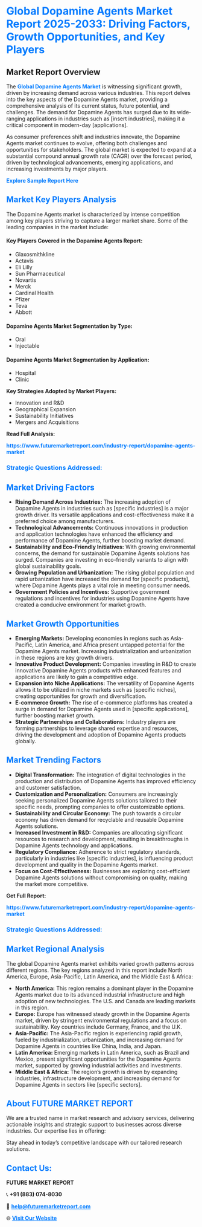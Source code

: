 <h1 style="color: #007BFF;">Global Dopamine Agents Market Report 2025-2033: Driving Factors, Growth Opportunities, and Key Players</h1>

<section id="overview">
<h2>Market Report Overview</h2>
<p>The <a href="https://www.futuremarketreport.com/industry-report/dopamine-agents-market" style="color: #007BFF; text-decoration: none;"><strong>Global Dopamine Agents Market</strong></a> is witnessing significant growth, driven by increasing demand across various industries. This report delves into the key aspects of the Dopamine Agents market, providing a comprehensive analysis of its current status, future potential, and challenges. The demand for Dopamine Agents has surged due to its wide-ranging applications in industries such as [insert industries], making it a critical component in modern-day [applications].</p>
<p>As consumer preferences shift and industries innovate, the Dopamine Agents market continues to evolve, offering both challenges and opportunities for stakeholders. The global market is expected to expand at a substantial compound annual growth rate (CAGR) over the forecast period, driven by technological advancements, emerging applications, and increasing investments by major players.</p>
</section>

<section id="overview">
<p><a href="https://www.futuremarketreport.com/request-sample/reportId=55608" style="color: #007BFF; text-decoration: none;"><strong>Explore Sample Report Here</strong></a></p>
</section>

<section id="key-players">
<h2 style="color: #007BFF;">Market Key Players Analysis</h2>
<p>The Dopamine Agents market is characterized by intense competition among key players striving to capture a larger market share. Some of the leading companies in the market include:</p>
<h4>Key Players Covered in the Dopamine Agents Report:</h4>
<ul><li>Glaxosmithkline</li><li>Actavis</li><li>Eli Lilly</li><li>Sun Pharmaceutical</li><li>Novartis</li><li>Merck</li><li>Cardinal Health</li><li>Pfizer</li><li>Teva</li><li>Abbott</li></ul>
<h4>Dopamine Agents Market Segmentation by Type:</h4>
<ul><li>Oral</li><li>Injectable</li></ul>

<h4>Dopamine Agents Market Segmentation by Application:</h4>
<ul><li>Hospital</li><li>Clinic</li></ul>
<p><strong>Key Strategies Adopted by Market Players:</strong></p>
<ul>
<li>Innovation and R&D</li>
<li>Geographical Expansion</li>
<li>Sustainability Initiatives</li>
<li>Mergers and Acquisitions</li>
</ul>
</section>

<section>
<p><strong>Read Full Analysis: </strong></p><a href="https://www.futuremarketreport.com/industry-report/dopamine-agents-market" style="color: #007BFF; text-decoration: none;"><strong>https://www.futuremarketreport.com/industry-report/dopamine-agents-market</strong></a>
<h3 style="color: #007BFF;">Strategic Questions Addressed:</h3>
</section>

<section id="driving-factors">
<h2 style="color: #007BFF;">Market Driving Factors</h2>
<ul>
<li><strong>Rising Demand Across Industries:</strong> The increasing adoption of Dopamine Agents in industries such as [specific industries] is a major growth driver. Its versatile applications and cost-effectiveness make it a preferred choice among manufacturers.</li>
<li><strong>Technological Advancements:</strong> Continuous innovations in production and application technologies have enhanced the efficiency and performance of Dopamine Agents, further boosting market demand.</li>
<li><strong>Sustainability and Eco-Friendly Initiatives:</strong> With growing environmental concerns, the demand for sustainable Dopamine Agents solutions has surged. Companies are investing in eco-friendly variants to align with global sustainability goals.</li>
<li><strong>Growing Population and Urbanization:</strong> The rising global population and rapid urbanization have increased the demand for [specific products], where Dopamine Agents plays a vital role in meeting consumer needs.</li>
<li><strong>Government Policies and Incentives:</strong> Supportive government regulations and incentives for industries using Dopamine Agents have created a conducive environment for market growth.</li>
</ul>
</section>

<section id="growth-opportunities">
<h2 style="color: #007BFF;">Market Growth Opportunities</h2>
<ul>
<li><strong>Emerging Markets:</strong> Developing economies in regions such as Asia-Pacific, Latin America, and Africa present untapped potential for the Dopamine Agents market. Increasing industrialization and urbanization in these regions are key growth drivers.</li>
<li><strong>Innovative Product Development:</strong> Companies investing in R&D to create innovative Dopamine Agents products with enhanced features and applications are likely to gain a competitive edge.</li>
<li><strong>Expansion into Niche Applications:</strong> The versatility of Dopamine Agents allows it to be utilized in niche markets such as [specific niches], creating opportunities for growth and diversification.</li>
<li><strong>E-commerce Growth:</strong> The rise of e-commerce platforms has created a surge in demand for Dopamine Agents used in [specific applications], further boosting market growth.</li>
<li><strong>Strategic Partnerships and Collaborations:</strong> Industry players are forming partnerships to leverage shared expertise and resources, driving the development and adoption of Dopamine Agents products globally.</li>
</ul>
</section>

<section id="trending-factors">
<h2 style="color: #007BFF;">Market Trending Factors</h2>
<ul>
<li><strong>Digital Transformation:</strong> The integration of digital technologies in the production and distribution of Dopamine Agents has improved efficiency and customer satisfaction.</li>
<li><strong>Customization and Personalization:</strong> Consumers are increasingly seeking personalized Dopamine Agents solutions tailored to their specific needs, prompting companies to offer customizable options.</li>
<li><strong>Sustainability and Circular Economy:</strong> The push towards a circular economy has driven demand for recyclable and reusable Dopamine Agents solutions.</li>
<li><strong>Increased Investment in R&D:</strong> Companies are allocating significant resources to research and development, resulting in breakthroughs in Dopamine Agents technology and applications.</li>
<li><strong>Regulatory Compliance:</strong> Adherence to strict regulatory standards, particularly in industries like [specific industries], is influencing product development and quality in the Dopamine Agents market.</li>
<li><strong>Focus on Cost-Effectiveness:</strong> Businesses are exploring cost-efficient Dopamine Agents solutions without compromising on quality, making the market more competitive.</li>
</ul>
</section>

<section>
<p><strong>Get Full Report: </strong></p><a href="https://www.futuremarketreport.com/industry-report/dopamine-agents-market" style="color: #007BFF; text-decoration: none;"><strong>https://www.futuremarketreport.com/industry-report/dopamine-agents-market</strong></a>
<h3 style="color: #007BFF;">Strategic Questions Addressed:</h3>
</section>


<section id="regional-analysis">
<h2 style="color: #007BFF;">Market Regional Analysis</h2>
<p>The global Dopamine Agents market exhibits varied growth patterns across different regions. The key regions analyzed in this report include North America, Europe, Asia-Pacific, Latin America, and the Middle East & Africa:</p>
<ul>
<li><strong>North America:</strong> This region remains a dominant player in the Dopamine Agents market due to its advanced industrial infrastructure and high adoption of new technologies. The U.S. and Canada are leading markets in this region.</li>
<li><strong>Europe:</strong> Europe has witnessed steady growth in the Dopamine Agents market, driven by stringent environmental regulations and a focus on sustainability. Key countries include Germany, France, and the U.K.</li>
<li><strong>Asia-Pacific:</strong> The Asia-Pacific region is experiencing rapid growth, fueled by industrialization, urbanization, and increasing demand for Dopamine Agents in countries like China, India, and Japan.</li>
<li><strong>Latin America:</strong> Emerging markets in Latin America, such as Brazil and Mexico, present significant opportunities for the Dopamine Agents market, supported by growing industrial activities and investments.</li>
<li><strong>Middle East & Africa:</strong> The region’s growth is driven by expanding industries, infrastructure development, and increasing demand for Dopamine Agents in sectors like [specific sectors].</li>
</ul>
</section>

<footer>
<h2 style="color: #007BFF;">About FUTURE MARKET REPORT</h2>
<p>We are a trusted name in market research and advisory services, delivering actionable insights and strategic support to businesses across diverse industries. Our expertise lies in offering:</p>

<p>Stay ahead in today’s competitive landscape with our tailored research solutions.</p>

<h2 style="color: #007BFF;">Contact Us:</h2>
<p><strong>FUTURE MARKET REPORT</strong></p>
<p>📞 <strong>+91 (883) 074-8030</strong></p>
<p>📧 <strong><a href="mailto:help@futuremarketreport.com" style="color: #007BFF;">help@futuremarketreport.com</a></strong></p>
<p>🌐 <strong><a href="https://www.futuremarketreport.com/" style="color: #007BFF;">Visit Our Website</a></strong></p>
</footer>